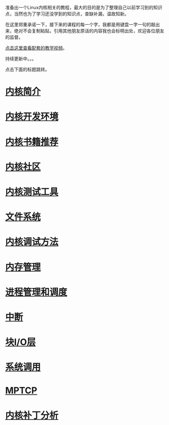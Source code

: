 准备出一个Linux内核相关的教程，最大的目的是为了整理自己以前学习到的知识点，当然也为了学习还没学到的知识点，查缺补漏，温故知新。

在这里郑重承诺一下，接下来的课程的每一个字，我都是用键盘一字一句的敲出来，绝对不会复制粘贴，引用其他朋友原话的内容我也会标明出处，欢迎各位朋友的监督。

[点击这里查看配套的教学视频](https://chenxiaosong.com/courses/kernel/video.html)。

持续更新中。。。

点击下面的标题跳转。

# [内核简介](https://chenxiaosong.com/courses/kernel/kernel-introduction.html)

# [内核开发环境](https://chenxiaosong.com/courses/kernel/kernel-dev-environment.html)

# [内核书籍推荐](https://chenxiaosong.com/courses/kernel/kernel-book.html)

# [内核社区](https://chenxiaosong.com/courses/kernel/kernel-community.html)

# [内核测试工具](https://chenxiaosong.com/courses/kernel/kernel-test.html)

# [文件系统](https://chenxiaosong.com/courses/kernel/kernel-fs.html)

# [内核调试方法](https://chenxiaosong.com/courses/kernel/kernel-debug.html)

# [内存管理](https://chenxiaosong.com/courses/kernel/kernel-mm.html)

# [进程管理和调度](https://chenxiaosong.com/courses/kernel/kernel-process.html)

# [中断](https://chenxiaosong.com/courses/kernel/kernel-interrupt.html)

# [块I/O层](https://chenxiaosong.com/courses/kernel/kernel-block.html)

# [系统调用](https://chenxiaosong.com/courses/kernel/kernel-syscall.html)

# [MPTCP](https://chenxiaosong.com/courses/kernel/mptcp.html)

# [内核补丁分析](https://chenxiaosong.com/courses/kernel/kernel-patch.html)

<!--
# [内核同步](https://chenxiaosong.com/courses/kernel/kernel-sync.html)

# [BPF](https://chenxiaosong.com/courses/kernel/kernel-bpf.html)

# [网络](https://chenxiaosong.com/courses/kernel/kernel-network.html)
-->

